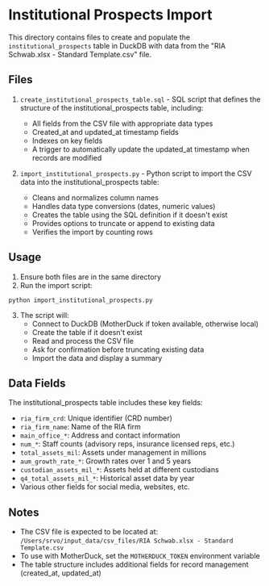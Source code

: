 # Institutional Prospects Import

This directory contains files to create and populate the `institutional_prospects` table in DuckDB with data from the "RIA Schwab.xlsx - Standard Template.csv" file.

## Files

1. `create_institutional_prospects_table.sql` - SQL script that defines the structure of the institutional_prospects table, including:
   - All fields from the CSV file with appropriate data types
   - Created_at and updated_at timestamp fields
   - Indexes on key fields
   - A trigger to automatically update the updated_at timestamp when records are modified

2. `import_institutional_prospects.py` - Python script to import the CSV data into the institutional_prospects table:
   - Cleans and normalizes column names
   - Handles data type conversions (dates, numeric values)
   - Creates the table using the SQL definition if it doesn't exist
   - Provides options to truncate or append to existing data
   - Verifies the import by counting rows

## Usage

1. Ensure both files are in the same directory
2. Run the import script:

```
python import_institutional_prospects.py
```

3. The script will:
   - Connect to DuckDB (MotherDuck if token available, otherwise local)
   - Create the table if it doesn't exist
   - Read and process the CSV file
   - Ask for confirmation before truncating existing data
   - Import the data and display a summary

## Data Fields

The institutional_prospects table includes these key fields:

- `ria_firm_crd`: Unique identifier (CRD number)
- `ria_firm_name`: Name of the RIA firm
- `main_office_*`: Address and contact information
- `num_*`: Staff counts (advisory reps, insurance licensed reps, etc.)
- `total_assets_mil`: Assets under management in millions
- `aum_growth_rate_*`: Growth rates over 1 and 5 years
- `custodian_assets_mil_*`: Assets held at different custodians
- `q4_total_assets_mil_*`: Historical asset data by year
- Various other fields for social media, websites, etc.

## Notes

- The CSV file is expected to be located at: `/Users/srvo/input_data/csv_files/RIA Schwab.xlsx - Standard Template.csv`
- To use with MotherDuck, set the `MOTHERDUCK_TOKEN` environment variable
- The table structure includes additional fields for record management (created_at, updated_at)
